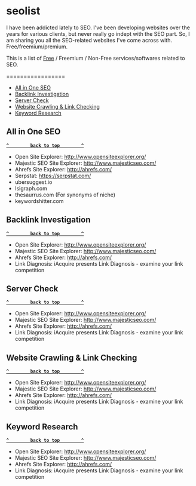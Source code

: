 # seolist

I have been addicted lately to SEO. I've been developing websites over the years for various clients, but never really go indept with the SEO part. So, I am sharing you all the SEO-related websites I've come across with. Free/freemium/premium. 

This is a list of [Free](https://en.wikipedia.org/wiki/Free_software) / Freemium / Non-Free services/softwares related to SEO.

=================

  - [All in One SEO](#all-in-one-seo)
  - [Backlink Investigation](#backlink-investigation)
  - [Server Check](#server-check)
  - [Website Crawling & Link Checking](#link-check)
  - [Keyword Research](#keywords)
  
  <!-- BEGIN SOFTWARE LIST -->
  
  
## All in One SEO

**[`^        back to top        ^`](#)**


* Open Site Explorer: http://www.opensiteexplorer.org/
* Majestic SEO Site Explorer: http://www.majesticseo.com/
* Ahrefs Site Explorer: http://ahrefs.com/
* Serpstat: https://serpstat.com/
* ubersuggest.io
* lsigraph.com
* thesaurrus.com (For synonyms of niche)
* keywordshitter.com


## Backlink Investigation

**[`^        back to top        ^`](#)**


* Open Site Explorer: http://www.opensiteexplorer.org/
* Majestic SEO Site Explorer: http://www.majesticseo.com/
* Ahrefs Site Explorer: http://ahrefs.com/
* Link Diagnosis: iAcquire presents Link Diagnosis - examine your link competition


## Server Check

**[`^        back to top        ^`](#)**


* Open Site Explorer: http://www.opensiteexplorer.org/
* Majestic SEO Site Explorer: http://www.majesticseo.com/
* Ahrefs Site Explorer: http://ahrefs.com/
* Link Diagnosis: iAcquire presents Link Diagnosis - examine your link competition

## Website Crawling & Link Checking

**[`^        back to top        ^`](#)**


* Open Site Explorer: http://www.opensiteexplorer.org/
* Majestic SEO Site Explorer: http://www.majesticseo.com/
* Ahrefs Site Explorer: http://ahrefs.com/
* Link Diagnosis: iAcquire presents Link Diagnosis - examine your link competition

## Keyword Research

**[`^        back to top        ^`](#)**


* Open Site Explorer: http://www.opensiteexplorer.org/
* Majestic SEO Site Explorer: http://www.majesticseo.com/
* Ahrefs Site Explorer: http://ahrefs.com/
* Link Diagnosis: iAcquire presents Link Diagnosis - examine your link competition
